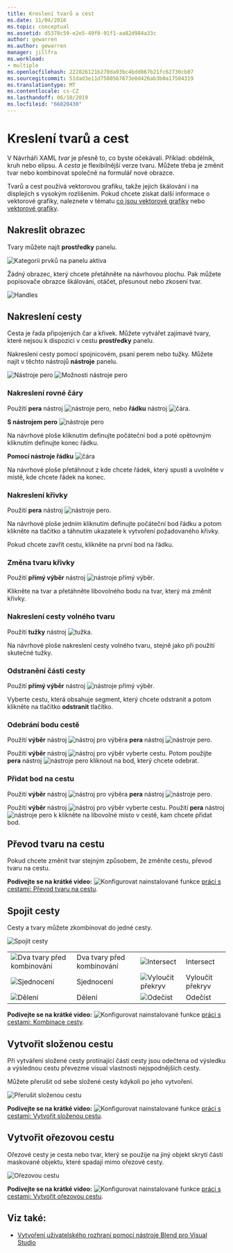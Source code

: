 ```yaml
---
title: Kreslení tvarů a cest
ms.date: 11/04/2016
ms.topic: conceptual
ms.assetid: d5378c59-e2e5-49f0-91f1-aa82d984a33c
author: gewarren
ms.author: gewarren
manager: jillfra
ms.workload:
- multiple
ms.openlocfilehash: 222826121b270da93bc4bdd867b21fc62730cb07
ms.sourcegitcommit: 51dad3e11d7580567673e0d426ab3b0a17584319
ms.translationtype: MT
ms.contentlocale: cs-CZ
ms.lasthandoff: 06/10/2019
ms.locfileid: "66820430"
---
```

# <a name="draw-shapes-and-paths"></a>Kreslení tvarů a cest

V Návrháři XAML *tvar* je přesně to, co byste očekávali. Příklad: obdélník, kruh nebo elipsu. A *cesta* je flexibilnější verze tvaru. Můžete třeba je změnit tvar nebo kombinovat společně na formulář nové obrazce.

Tvarů a cest používá vektorovou grafiku, takže jejich škálování i na displejích s vysokým rozlišením. Pokud chcete získat další informace o vektorové grafiky, naleznete v tématu [co jsou vektorové grafiky](https://www.youtube.com/watch?v=MoCSwF0n-io) nebo [vektorové grafiky](http://www.webopedia.com/TERM/V/vector_graphics.html).

## <a name="Shape"></a> Nakreslit obrazec
 Tvary můžete najít **prostředky** panelu.

 ![Kategorii prvků na panelu aktiva](../designers/media/b4_shapes_assetspanel.png)

 Žádný obrazec, který chcete přetáhněte na návrhovou plochu. Pak můžete popisovače obrazce škálování, otáčet, přesunout nebo zkosení tvar.

 ![Handles](../designers/media/84261e83-3091-4490-ab58-4218b188439e.png)

## <a name="Path"></a> Nakreslení cesty
 Cesta je řada připojených čar a křivek. Můžete vytvářet zajímavé tvary, které nejsou k dispozici v cestu **prostředky** panelu.

 Nakreslení cesty pomocí spojnicovém, psaní perem nebo tužky. Můžete najít v těchto nástrojů **nástroje** panelu.

 ![Nástroje pero](../designers/media/717956a8-b6a5-4e37-8af3-70bcfc78c82a.png) ![Možnosti nástroje pero](../designers/media/8fbbbb21-be83-4cf6-903b-3a49f00c9860.png)

### <a name="draw-a-straight-line"></a>Nakreslení rovné čáry
 Použití **pera** nástroj ![nástroje pero](../designers/media/894f8612-e0ed-4e00-84cf-a9bc8f38fc54.png), nebo **řádku** nástroj ![čára](../designers/media/eb618397-5283-48be-8396-3449be7b6fbf.png).

 **S nástrojem pero** ![nástroje pero](../designers/media/894f8612-e0ed-4e00-84cf-a9bc8f38fc54.png)

 Na návrhové ploše kliknutím definujte počáteční bod a poté opětovným kliknutím definujte konec řádku.

 **Pomocí nástroje řádku** ![čára](../designers/media/eb618397-5283-48be-8396-3449be7b6fbf.png)

 Na návrhové ploše přetáhnout z kde chcete řádek, který spustí a uvolněte v místě, kde chcete řádek na konec.

### <a name="draw-a-curve"></a>Nakreslení křivky
 Použití **pera** nástroj ![nástroje pero](../designers/media/894f8612-e0ed-4e00-84cf-a9bc8f38fc54.png).

 Na návrhové ploše jedním kliknutím definujte počáteční bod řádku a potom klikněte na tlačítko a táhnutím ukazatele k vytvoření požadovaného křivky.

 Pokud chcete zavřít cestu, klikněte na první bod na řádku.

### <a name="change-the-shape-of-a-curve"></a>Změna tvaru křivky
 Použití **přímý výběr** nástroj ![nástroje přímý výběr](../designers/media/6dd6571f-c116-451d-8dd2-1f88b8406362.png).

 Klikněte na tvar a přetáhněte libovolného bodu na tvar, který má změnit křivky.

### <a name="draw-a-free-form-path"></a>Nakreslení cesty volného tvaru
 Použití **tužky** nástroj ![tužka](../designers/media/509dc167-734f-46c9-b012-987ee63450cd.png).

 Na návrhové ploše nakreslení cesty volného tvaru, stejně jako při použití skutečné tužky.

### <a name="remove-part-of-a-path"></a>Odstranění části cesty
 Použití **přímý výběr** nástroj ![nástroje přímý výběr](../designers/media/6dd6571f-c116-451d-8dd2-1f88b8406362.png).

 Vyberte cestu, která obsahuje segment, který chcete odstranit a potom klikněte na tlačítko **odstranit** tlačítko.

### <a name="remove-a-point-in-a-path"></a>Odebrání bodu cestě
 Použití **výběr** nástroj ![nástroj pro výběr](../designers/media/2ff91340-477e-4efa-a0f7-af20851e4daa.png)a **pera** nástroj ![nástroje pero](../designers/media/894f8612-e0ed-4e00-84cf-a9bc8f38fc54.png).

 Použití **výběr** nástroj ![nástroj pro výběr](../designers/media/2ff91340-477e-4efa-a0f7-af20851e4daa.png) vyberte cestu. Potom použijte **pera** nástroj ![nástroje pero](../designers/media/894f8612-e0ed-4e00-84cf-a9bc8f38fc54.png) kliknout na bod, který chcete odebrat.

### <a name="add-a-point-to-a-path"></a>Přidat bod na cestu
 Použití **výběr** nástroj ![nástroj pro výběr](../designers/media/2ff91340-477e-4efa-a0f7-af20851e4daa.png)a **pera** nástroj ![nástroje pero](../designers/media/894f8612-e0ed-4e00-84cf-a9bc8f38fc54.png).

 Použití **výběr** nástroj ![nástroj pro výběr](../designers/media/2ff91340-477e-4efa-a0f7-af20851e4daa.png) vyberte cestu. Použití **pera** nástroj ![nástroje pero](../designers/media/894f8612-e0ed-4e00-84cf-a9bc8f38fc54.png) k klikněte na libovolné místo v cestě, kam chcete přidat bod.

## <a name="Convert"></a> Převod tvaru na cestu
 Pokud chcete změnit tvar stejným způsobem, že změníte cestu, převod tvaru na cestu.

 **Podívejte se na krátké video:** ![Konfigurovat nainstalované funkce](../designers/media/bldadminconsoleinitialconfigicon.png) [práci s cestami: Převod tvaru na cestu](https://www.youtube.com/watch?v=Io5bC0-nH6Q#t=147).

## <a name="Combine"></a> Spojit cesty
 Cesty a tvary můžete zkombinovat do jedné cesty.

 ![Spojit cesty](../designers/media/2df17a5d-a338-4ef4-96c5-dae51cc1ca8a.png)

|||||
|-|-|-|-|
|![Dva tvary před kombinování](../designers/media/b1_1.png)|Dva tvary před kombinování|![Intersect](../designers/media/b1_4.png)|Intersect|
|![Sjednocení](../designers/media/b1_2.png)|Sjednocení|![Vyloučit překryv](../designers/media/b1_5.png)|Vyloučit překryv|
|![Dělení](../designers/media/b1_3.png)|Dělení|![Odečíst](../designers/media/b1_6.png)|Odečíst|

 **Podívejte se na krátké video:** ![Konfigurovat nainstalované funkce](../designers/media/bldadminconsoleinitialconfigicon.png) [práci s cestami: Kombinace cesty](https://www.youtube.com/watch?v=Io5bC0-nH6Q#t=195).

## <a name="Compound"></a> Vytvořit složenou cestu
 Při vytváření složené cesty protínající části cesty jsou odečtena od výsledku a výslednou cestu převezme visual vlastnosti nejspodnějších cesty.

 Můžete přerušit od sebe složené cesty kdykoli po jeho vytvoření.

 ![Přerušit složenou cestu](../designers/media/2157a8aa-d9a7-4de4-8de5-b10d28f08a84.png)

 **Podívejte se na krátké video:** ![Konfigurovat nainstalované funkce](../designers/media/bldadminconsoleinitialconfigicon.png) [práci s cestami: Vytvořit složenou cestu](https://www.youtube.com/watch?v=Io5bC0-nH6Q).

## <a name="Clipping"></a> Vytvořit ořezovou cestu
 Ořezové cesty je cesta nebo tvar, který se použije na jiný objekt skrytí částí maskované objektu, které spadají mimo ořezové cesty.

 ![Ořezovou cestu](../designers/media/22471e98-a841-4f39-a3ef-36090cf5a625.png)

 **Podívejte se na krátké video:** ![Konfigurovat nainstalované funkce](../designers/media/bldadminconsoleinitialconfigicon.png) [práci s cestami: Vytvořit ořezovou cestu](https://www.youtube.com/watch?v=Io5bC0-nH6Q#t=232).

## <a name="see-also"></a>Viz také:

- [Vytvoření uživatelského rozhraní pomocí nástroje Blend pro Visual Studio](../designers/creating-a-ui-by-using-blend-for-visual-studio.md)